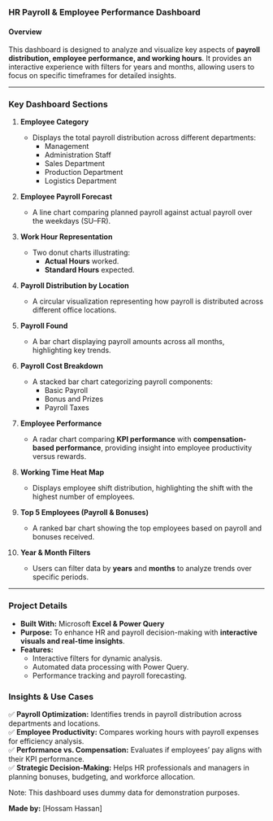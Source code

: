 ### **HR Payroll & Employee Performance Dashboard**  

#### **Overview**  
This dashboard is designed to analyze and visualize key aspects of **payroll distribution, employee performance, and working hours**. 
It provides an interactive experience with filters for years and months, allowing users to focus on specific timeframes for detailed insights.

---
### **Key Dashboard Sections**  

1. **Employee Category**  
   - Displays the total payroll distribution across different departments:
     - Management  
     - Administration Staff  
     - Sales Department  
     - Production Department  
     - Logistics Department  

2. **Employee Payroll Forecast**  
   - A line chart comparing planned payroll against actual payroll over the weekdays (SU–FR).

3. **Work Hour Representation**  
   - Two donut charts illustrating:
     - **Actual Hours** worked.
     - **Standard Hours** expected.

4. **Payroll Distribution by Location**  
   - A circular visualization representing how payroll is distributed across different office locations.

5. **Payroll Found**  
   - A bar chart displaying payroll amounts across all months, highlighting key trends.

6. **Payroll Cost Breakdown**  
   - A stacked bar chart categorizing payroll components:
     - Basic Payroll  
     - Bonus and Prizes  
     - Payroll Taxes  

7. **Employee Performance**  
   - A radar chart comparing **KPI performance** with **compensation-based performance**, providing insight into employee productivity versus rewards.

8. **Working Time Heat Map**  
   - Displays employee shift distribution, highlighting the shift with the highest number of employees.

9. **Top 5 Employees (Payroll & Bonuses)**  
   - A ranked bar chart showing the top employees based on payroll and bonuses received.

10. **Year & Month Filters**  
    - Users can filter data by **years** and **months** to analyze trends over specific periods.

---
### **Project Details**  
- **Built With:** Microsoft **Excel & Power Query**  
- **Purpose:** To enhance HR and payroll decision-making with **interactive visuals and real-time insights**.  
- **Features:**  
  - Interactive filters for dynamic analysis.  
  - Automated data processing with Power Query.  
  - Performance tracking and payroll forecasting.  

### **Insights & Use Cases**  
✅ **Payroll Optimization:** Identifies trends in payroll distribution across departments and locations.  
✅ **Employee Productivity:** Compares working hours with payroll expenses for efficiency analysis.  
✅ **Performance vs. Compensation:** Evaluates if employees’ pay aligns with their KPI performance.  
✅ **Strategic Decision-Making:** Helps HR professionals and managers in planning bonuses, budgeting, and workforce allocation.  

Note: This dashboard uses dummy data for demonstration purposes.

**Made by:** [Hossam Hassan]  

